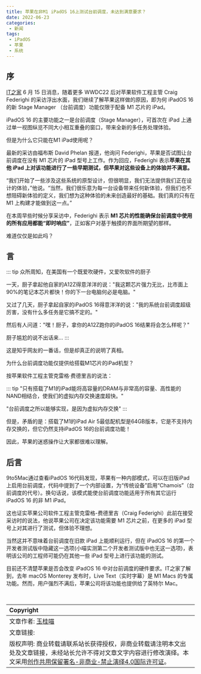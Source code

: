 ```yaml
---
title: 苹果在非M1 iPadOS 16上测试台前调度，未达到满意要求？
date: 2022-06-23
categories:
 - 新闻
tags:
 - iPadOS
 - 苹果
 - 系统
---
```


## 序

[IT之家](https://www.ithome.com) 6 月 15 日消息，随着更多 WWDC22 后对苹果软件工程主管 Craig Federighi 的采访浮出水面，我们继续了解苹果这样做的原因，即为何 iPadOS 16 的新 Stage Manager （台前调度）功能仅限于配备 M1 芯片的 iPad。

iPadOS 16 的主要功能之一是台前调度（Stage Manager），可首次在 iPad 上通过单一视图纵览不同大小相互重叠的窗口，带来全新的多任务处理体验。

但是为什么它只能在M1 iPad使用呢？

最新的采访由福布斯 David Phelan 报道，他询问 Federighi，苹果是否试图让台前调度在没有 M1 芯片的 iPad 型号上工作。作为回应，Federighi 表示<strong>苹果在其他 iPad 上对该功能进行了一些早期测试，但苹果对这些设备上的体验并不满意。</strong>

“我们开始了一些涉及这些系统的原型设计，但很明显，我们无法提供我们正在设计的体验，”他说。“当然，我们很乐意为每一台设备带来任何新体验，但我们也不想阻碍新体验的定义，我们想为这种体验的未来创造最好的基础。我们真的只有在 M1 上构建才能做到这一点。”

在本周早些时候分享采访中，Federighi 表示<strong> M1 芯片的性能确保台前调度中使用的所有应用都能“即时响应”</strong>，正如客户对基于触摸的界面所期望的那样。

难道仅仅是如此吗？

## 言

::: tip
众所周知，在美国有一个既爱吹硬件，又爱吹软件的厨子

一天，厨子拿起他自家的A12Z得意洋洋的说："我这颗芯片强力无比，比市面上90%的笔记本芯片都快！你的下一台电脑何必是电脑。"

又过了几天，厨子拿起自家的iPadOS 16得意洋洋的说："我的系统台前调度超级厉害，没有什么多任务是它搞不定的。"

然后有人问道："嘿！厨子，拿你的A12Z跑你的iPadOS 16结果将会怎么样呢？"

厨子尴尬的说不出话来...
:::

这是知乎网友的一番话，但是却真正的说明了真相。

为什么台前调度功能仅提供给搭载M1芯片的iPad机型？

按苹果软件工程主管克雷格·费德里吉的说法：

::: tip
"只有搭载了M1的iPad能将高容量的DRAM与非常高的容量、高性能的NAND相结合，使我们的虚拟内存交换速度超快。"

"台前调度之所以能够实现，是因为虚拟内存交换"
:::

但是，矛盾的是：搭载了M1的iPad Air 5最低配机型是64GB版本，它是不支持内存交换的，但它仍然支持iPadOS 16的台前调度功能！

因此，苹果的迷惑操作让大家都很难以理解。

## 后言

9to5Mac通过查看iPadOS 16代码发现，苹果有一种内部模式，可以在旧版iPad上启用台前调度，代码中提到了一个内部设置，为“传统设备”启用“Chamois”（台前调度的代号）。换句话说，该模式能使台前调度功能适用于所有其它运行 iPadOS 16 的非 M1 iPad。

这也证实苹果公司软件工程主管克雷格-费德里吉（Craig Federighi）此前在接受采访时的说法，他说苹果公司在决定该功能需要 M1 芯片之前，在更多的 iPad 型号上对其进行了测试，但体验不理想。

当然这并不意味着台前调度在旧款 iPad 上能顺利运行，但在 iPadOS 16 的第一个开发者测试版中隐藏这一选项(小喵实测第二个开发者测试版中也无这一选项)，表明该公司的工程师可能仍在其他一些 iPad 型号上进行该功能的测试。

目前还不清楚苹果是否会改变 iPadOS 16 中对台前调度的硬件要求。IT之家了解到，去年 macOS Monterey 发布时，Live Text（实时字幕）是 M1 Macs 的专属功能。然而，用户强烈不满后，苹果公司将该功能也提供给了英特尔 Mac。



<br>

| Copyright |
| :-----|
| 文章作者: <a href="mailto:abcd2890000456@126.com">玉桂喵</a> |
| 文章链接: []() |
| 版权声明: 商业转载请联系站长获得授权，非商业转载请注明本文出处及文章链接，未经站长允许不得对文章文字内容进行修改演绎。本文采用[创作共用保留署名-非商业-禁止演绎4.0国际许可证](https://creativecommons.org/licenses/by-nc-nd/4.0/)。 |
